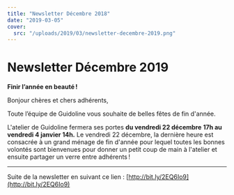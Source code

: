 ```yaml
---
title: "Newsletter Décembre 2018"
date: "2019-03-05"
cover:
  src: "/uploads/2019/03/newsletter-decembre-2019.png"
---
```


# Newsletter Décembre 2019

**Finir l’année en beauté !**

Bonjour chères et chers adhérents,

Toute l’équipe de Guidoline vous souhaite de belles fêtes de fin d'année.

L'atelier de Guidoline fermera ses portes **du vendredi 22 décembre** **17h au vendredi 4 janvier 14h.** Le vendredi 22 décembre, la dernière heure est consacrée  à un grand ménage de fin d'année pour lequel toutes les bonnes volontés sont bienvenues pour donner un petit coup de main à l'atelier et ensuite partager un verre entre adhérents !

---

Suite de la newsletter en suivant ce lien : [http://bit.ly/2EQ6Io9](http://bit.ly/2EQ6Io9)
